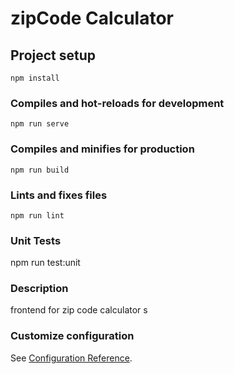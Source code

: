 # zipCode Calculator

## Project setup

```
npm install
```

### Compiles and hot-reloads for development

```
npm run serve
```

### Compiles and minifies for production

```
npm run build
```

### Lints and fixes files

```
npm run lint
```

### Unit Tests

npm run test:unit

### Description

frontend for zip code calculator
s
### Customize configuration

See [Configuration Reference](https://cli.vuejs.org/config/).

